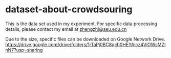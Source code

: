 # dataset-about-crowdsouring
This is the data set used in my experiment. For specific data processing details, please contact my email at zhengzhi@seu.edu.cn

Due to the size, specific files can be downloaded on Google Network Drive.
https://drive.google.com/drive/folders/1rTaPj0BC8qch0HEYAicz4VjOWsMZInN7?usp=sharing
